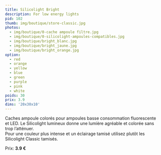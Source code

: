```yaml
---
title: Silicolight Bright
description: For low energy lights
pid: 102
thumb: img/boutique/store-classic.jpg
photos:
  - img/boutique/0-cache ampoule filtre.jpg
  - img/boutique/0-silicolight-ampoules-compatibles.jpg
  - img/boutique/bright_blanc.jpg
  - img/boutique/bright_jaune.jpg
  - img/boutique/bright_orange.jpg
option:
  - red
  - orange
  - yellow
  - blue
  - green
  - purple
  - pink
  - white
poids: 30
prix: 3.9
dims: '20x30x10'
---
```


Caches ampoule colorés pour ampoules basse consommation fluorescente et LED. Le Silicolight lumineux donne une lumière agréable et colorée sans trop l’atténuer.  
Pour une couleur plus intense et un éclairage tamisé utilisez plutôt les Silicolight Classic tamisés.  

Prix: **3.9 €**